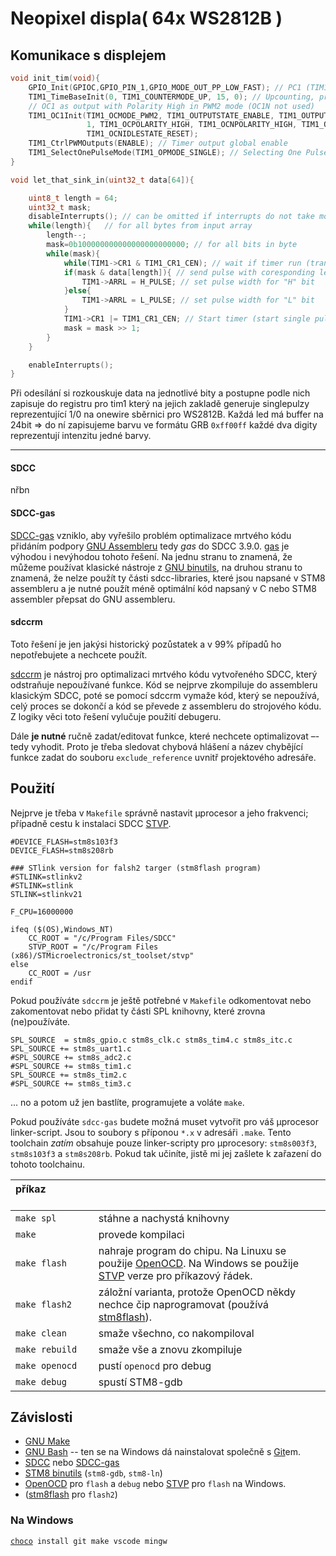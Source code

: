 Neopixel displa( 64x WS2812B )
==============================


Komunikace s displejem
------------------------------------

```c
void init_tim(void){
    GPIO_Init(GPIOC,GPIO_PIN_1,GPIO_MODE_OUT_PP_LOW_FAST); // PC1 (TIM1_CH1)
    TIM1_TimeBaseInit(0, TIM1_COUNTERMODE_UP, 15, 0); // Upcounting, prescaler 0, dont care period/ARR value
    // OC1 as output with Polarity High in PWM2 mode (OC1N not used)
    TIM1_OC1Init(TIM1_OCMODE_PWM2, TIM1_OUTPUTSTATE_ENABLE, TIM1_OUTPUTNSTATE_DISABLE,
                 1, TIM1_OCPOLARITY_HIGH, TIM1_OCNPOLARITY_HIGH, TIM1_OCIDLESTATE_SET,
                 TIM1_OCNIDLESTATE_RESET);
    TIM1_CtrlPWMOutputs(ENABLE); // Timer output global enable
    TIM1_SelectOnePulseMode(TIM1_OPMODE_SINGLE); // Selecting One Pulse Mode
}
```
```c
void let_that_sink_in(uint32_t data[64]){

    uint8_t length = 64;
    uint32_t mask;
    disableInterrupts(); // can be omitted if interrupts do not take more then about ~25us
    while(length){   // for all bytes from input array
        length--;
        mask=0b100000000000000000000000; // for all bits in byte
        while(mask){
            while(TIM1->CR1 & TIM1_CR1_CEN); // wait if timer run (transmitting last bit)
            if(mask & data[length]){ // send pulse with coresponding length ("L" od "H")
                TIM1->ARRL = H_PULSE; // set pulse width for "H" bit
            }else{
                TIM1->ARRL = L_PULSE; // set pulse width for "L" bit
            }
            TIM1->CR1 |= TIM1_CR1_CEN; // Start timer (start single pulse generation)
            mask = mask >> 1;
        }
    }

    enableInterrupts();
}
```
Při odesílání si rozkouskuje data na jednotlivé bity a postupne podle nich zapisuje do registru pro tim1 
který na jejich zakladě generuje singlepulzy reprezentující 1/0 na onewire sběrnici pro WS2812B.
Každá led má buffer na 24bit => do ní zapisujeme barvu ve formátu  GRB `0xff00ff` každé dva digity reprezentují intenzitu jedné barvy.
  
------------------------------------


#### SDCC
 nřbn
#### SDCC-gas

[SDCC-gas](https://github.com/XaviDCR92/sdcc-gas) vzniklo, aby vyřešilo problém
optimalizace mrtvého kódu přidáním podpory [GNU
Assembleru](https://cs.wikipedia.org/wiki/GNU_Assembler) tedy *gas* do SDCC
3.9.0. [gas](https://codedocs.org/what-is/gnu-assembler) je výhodou i nevýhodou
tohoto řešení. Na jednu stranu to znamená, že můžeme používat klasické nástroje
z [GNU binutils](https://cs.wikipedia.org/wiki/GNU_binutils), na druhou stranu
to znamená, že nelze použít ty části sdcc-libraries, které jsou napsané v STM8
assembleru a je nutné použít méně optimální kód napsaný v C nebo STM8 assembler
přepsat do GNU assembleru.

#### sdccrm

Toto řešení je jen jakýsi historický pozůstatek a v 99% případů ho
nepotřebujete a nechcete použít.

[sdccrm](https://github.com/XaviDCR92/sdccrm) je nástroj pro optimalizaci
mrtvého kódu vytvořeného SDCC, který odstraňuje nepoužívané funkce. Kód se
nejprve zkompiluje do assembleru klasickým SDCC, poté se pomocí sdccrm vymaže
kód, který se nepoužívá, celý proces se dokončí a kód se převede z assembleru
do strojového kódu. Z logiky věci toto řešení vylučuje použití debugeru.

Dále **je nutné** ručně zadat/editovat funkce, které nechcete optimalizovat –-
tedy vyhodit. Proto je třeba sledovat chybová hlášení a název chybějící funkce
zadat do souboru `exclude_reference` uvnitř projektového adresáře.



Použití
--------------

Nejprve je třeba v `Makefile` správně nastavit µprocesor a jeho frakvenci;
případně cestu k instalaci SDCC
[STVP](https://www.st.com/en/development-tools/stvp-stm8.html).

```make
#DEVICE_FLASH=stm8s103f3
DEVICE_FLASH=stm8s208rb

### STlink version for falsh2 targer (stm8flash program)
#STLINK=stlinkv2
#STLINK=stlink
STLINK=stlinkv21

F_CPU=16000000

ifeq ($(OS),Windows_NT)
	CC_ROOT = "/c/Program Files/SDCC"
	STVP_ROOT = "/c/Program Files (x86)/STMicroelectronics/st_toolset/stvp"
else
	CC_ROOT = /usr
endif
```

Pokud používáte `sdccrm` je ještě potřebné v `Makefile` odkomentovat nebo
zakomentovat nebo přidat ty části SPL knihovny, které zrovna (ne)používáte.

```make
SPL_SOURCE  = stm8s_gpio.c stm8s_clk.c stm8s_tim4.c stm8s_itc.c 
SPL_SOURCE += stm8s_uart1.c
#SPL_SOURCE += stm8s_adc2.c
#SPL_SOURCE += stm8s_tim1.c
SPL_SOURCE += stm8s_tim2.c
#SPL_SOURCE += stm8s_tim3.c
```

... no a potom už jen bastlíte, programujete a voláte `make`.

Pokud používáte `sdcc-gas` budete možná muset vytvořit pro váš µprocesor
linker-script. Jsou to soubory s příponou `*.x` v adresáři `.make`. Tento
toolchain *zatím* obsahuje pouze linker-scripty pro µprocesory:  `stm8s003f3`,
`stm8s103f3` a `stm8s208rb`. Pokud tak učiníte, jistě mi jej zašlete k zařazení
do tohoto toolchainu.

| příkaz&nbsp;&nbsp;&nbsp;&nbsp;&nbsp;&nbsp;&nbsp;&nbsp;&nbsp;&nbsp;&nbsp;&nbsp;&nbsp; &nbsp;&nbsp;&nbsp;&nbsp;&nbsp;&nbsp;&nbsp;&nbsp;||
|:---------- |:--------------------------- |
| `make spl` | stáhne a nachystá knihovny |
| `make` | provede kompilaci |
| `make flash` | nahraje program do chipu. Na Linuxu se použije [OpenOCD](https://openocd.org/). Na Windows se použije [STVP](https://www.st.com/en/development-tools/stvp-stm8.html) verze pro příkazový řádek.|
| `make flash2` | záložní varianta, protože OpenOCD někdy nechce čip naprogramovat (používá [stm8flash](https://github.com/vdudouyt/stm8flash)).
| `make clean` | smaže všechno, co nakompiloval
| `make rebuild` | smaže vše a znovu zkompiluje
| `make openocd` | pustí `openocd` pro debug
| `make debug` | spustí STM8-gdb


Závislosti
---------------

* [GNU Make](https://www.gnu.org/software/make/)
* [GNU Bash](https://www.gnu.org/software/bash/) -- ten se na Windows
  dá nainstalovat společně s [Git](https://git-scm.com/download/win)em.
* [SDCC](http://sdcc.sourceforge.net/)
  nebo [SDCC-gas](https://github.com/XaviDCR92/sdcc-gas)
* [STM8 binutils](https://stm8-binutils-gdb.sourceforge.io) (`stm8-gdb`, `stm8-ln`)
* [OpenOCD](https://openocd.org/) pro `flash` a `debug`
  nebo [STVP](https://www.st.com/en/development-tools/stvp-stm8.html)
  pro `flash` na Windows.
* ([stm8flash](https://github.com/vdudouyt/stm8flash) pro `flash2`)

### Na Windows

[`choco`](https://chocolatey.org/)` install git make vscode mingw`

